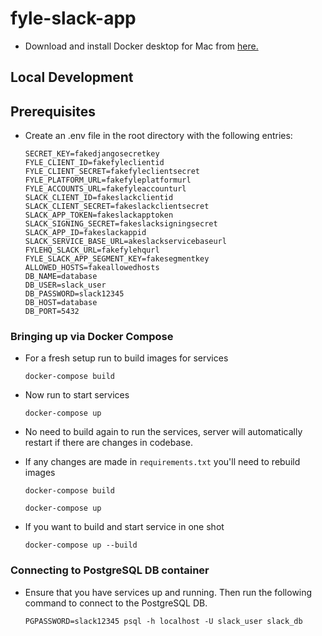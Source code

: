# fyle-slack-app #

* Download and install Docker desktop for Mac from [here.](https://www.docker.com/products/docker-desktop)


## Local Development ##

## Prerequisites ##

* Create an .env file in the root directory with the following entries:

    ```
    SECRET_KEY=fakedjangosecretkey
    FYLE_CLIENT_ID=fakefyleclientid
    FYLE_CLIENT_SECRET=fakefyleclientsecret
    FYLE_PLATFORM_URL=fakefyleplatformurl
    FYLE_ACCOUNTS_URL=fakefyleaccounturl
    SLACK_CLIENT_ID=fakeslackclientid
    SLACK_CLIENT_SECRET=fakeslackclientsecret
    SLACK_APP_TOKEN=fakeslackapptoken
    SLACK_SIGNING_SECRET=fakeslacksigningsecret
    SLACK_APP_ID=fakeslackappid
    SLACK_SERVICE_BASE_URL=akeslackservicebaseurl
    FYLEHQ_SLACK_URL=fakefylehqurl
    FYLE_SLACK_APP_SEGMENT_KEY=fakesegmentkey
    ALLOWED_HOSTS=fakeallowedhosts
    DB_NAME=database
    DB_USER=slack_user
    DB_PASSWORD=slack12345
    DB_HOST=database
    DB_PORT=5432
    ```

### Bringing up via Docker Compose ###

* For a fresh setup run to build images for services
    ```
    docker-compose build
    ```

* Now run to start services
    ```
    docker-compose up
    ```

* No need to build again to run the services, server will automatically restart if there are changes in codebase.

* If any changes are made in `requirements.txt` you'll need to rebuild images
    ```
    docker-compose build
    
    docker-compose up
    ```

* If you want to build and start service in one shot

    ```
    docker-compose up --build
    ```


### Connecting to PostgreSQL DB container ###

* Ensure that you have services up and running. Then run the following command to connect to the PostgreSQL DB.
    ```
    PGPASSWORD=slack12345 psql -h localhost -U slack_user slack_db
    ```